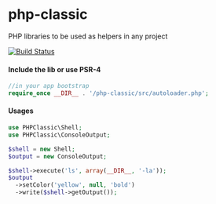 php-classic
===========

PHP libraries to be used as helpers in any project

[![Build Status](https://travis-ci.org/joni2back/php-classic.svg?branch=master)](https://travis-ci.org/joni2back/php-classic)

#### Include the lib or use PSR-4
```php
//in your app bootstrap
require_once __DIR__ . '/php-classic/src/autoloader.php'; 
```
#### Usages
```php
use PHPClassic\Shell;
use PHPClassic\ConsoleOutput;

$shell = new Shell;
$output = new ConsoleOutput;

$shell->execute('ls', array(__DIR__, '-la'));
$output
  ->setColor('yellow', null, 'bold')
  ->write($shell->getOutput());
```
